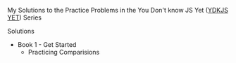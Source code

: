 
My Solutions to the Practice Problems in the You Don't know JS Yet ([YDKJS YET](https://github.com/getify/You-Dont-Know-JS/tree/2nd-ed)) Series

Solutions
* Book 1 - Get Started 
    - Practicing Comparisions